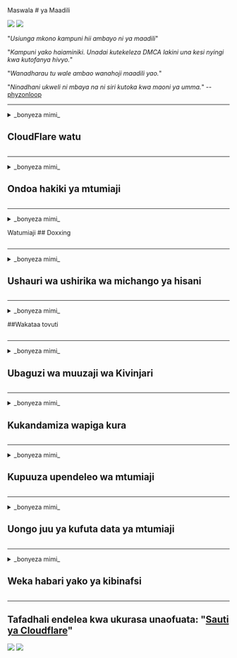 Maswala # ya Maadili

![](https://codeberg.org/crimeflare/cloudflare-tor/media/branch/master/image/itsreallythatbad.jpg)
![](https://codeberg.org/crimeflare/cloudflare-tor/media/branch/master/image/telegraph/c81238387627b4bfd3dcd60f56d41626.jpg)

"_Usiunga mkono kampuni hii ambayo ni ya maadili_"

"_Kampuni yako haiaminiki. Unadai kutekeleza DMCA lakini una kesi nyingi kwa kutofanya hivyo._"

"_Wanadharau tu wale ambao wanahoji maadili yao._"

"_Ninadhani ukweli ni mbaya na ni siri kutoka kwa maoni ya umma._" -- [phyzonloop](https://twitter.com/phyzonloop)


---


<details>
<summary> _bonyeza mimi_

## CloudFlare watu
</summary>


Cloudflare inatuma barua pepe za barua taka kwa watumizi wasio-Cloudflare.

- Tuma tu barua pepe kwa wanachama ambao wameamua kuingia
- Mtumiaji anaposema "acha", basi acha kutuma barua pepe

Ni rahisi. Lakini Cloudflare hajali.
Cloudflare alisema kutumia huduma zao [kunaweza kuwazuia spammers wote au washambuliaji](https://support.cloudflare.com/hc/en-us/articles/200170066-Will-activating-Cloudflare-stop-all-spammers-or-attackers- ).
Jinsi gani tunaweza kuacha _Cloudflare spammers_ bila kuamsha Cloudflare?


![]]
![](https://codeberg.org/crimeflare/cloudflare-tor/media/branch/master/image/cfspam03.jpg)
![](https://codeberg.org/crimeflare/cloudflare-tor/media/branch/master/image/cfspam02.jpg)
![](https://codeberg.org/crimeflare/cloudflare-tor/media/branch/master/image/cfspambrittany.jpg)
![](https://codeberg.org/crimeflare/cloudflare-tor/media/branch/master/image/cfspamtwtr.jpg)

</details>

---

<details>
<summary> _bonyeza mimi_

## Ondoa hakiki ya mtumiaji
</summary>


Cloudflare censor [kitaalam hasi](https://web.archive.org/web/20191116004046/https://www.trustpilot.com/reviews/5aa6ee0ed5a5700a7c8cf853). Ikiwa utatuma maandishi ya _anti-Cloudflare_ kwenye Twitter, una nafasi ya kupata [jibu](https://twitter.com/CloudflareHelp/status/1126051764917145601) kutoka kwa [mfanyakazi wa Cloudflare](Cloudflare_inc/Cloudflare_member.txt) na "_[Hapana, sio] Ujumbe wa (WATU.md) _ ". Ukichapisha ukaguzi hasi kwenye tovuti yoyote ya ukaguzi, watajaribu [censor](https://twitter.com/phyzonloop/status/1178836176985366529) [it](https://twitter.com/dxgl_org/status/1178722159432220672 ).


| 🖼 | 🖼 |
| --- | --- |
| ![](https://codeberg.org/crimeflare/cloudflare-tor/media/branch/master/image/cfcenrev_01.jpg)<br>![](https://codeberg.org/crimeflare/cloudflare-tor/media/branch/master/image/cfcenrev_02.jpg) | ![](https://codeberg.org/crimeflare/cloudflare-tor/media/branch/master/image/cfcenrev_03.jpg) |

</details>

---

<details>
<summary> _bonyeza mimi_

Watumiaji ## Doxxing
</summary>


Cloudflare ina shida kubwa [ya udhalilishaji](https://web.archive.org/web/20171024040313/http://www.businessinsider.com/cloudflare-ceo-suggests-people-who-report-online-abuse-use -a -ina-majina-2017-5).
Cloudflare [inashiriki habari za kibinafsi](https://archive.ph/ePdvi) ya wale [ambao](https://twitter.com/ZJemptv/status/898299709634248704) [malalamiko](https://twitter.com/TinyPirate/status/554718958176067584) [about](https://twitter.com/remembrancermx/status/1010329041235148802) [mwenyeji](https://twitter.com/Bridaguy/status/915003769280172037) [tovuti](https://twitter .com/HelloAndrew/hali/897260208845500416). Wakati mwingine wanakuuliza upeana
kitambulisho chako cha kweli. Ikiwa hutaki kunyanyaswa, [alishambuliwa](https://twitter.com/NiteShade925/status/1158469203420205056), [amepitisha](https://boingboing.net/2015/01/19/invasion-boards -set-out-to-rui.html) au [kuuawa](https://twitter.com/RusEmbUSA/status/1187363092793040901), wewe bora kukaa mbali na tovuti za Cloudflared.


| 🖼 | 🖼 |
| --- | --- |
| ![](https://codeberg.org/crimeflare/cloudflare-tor/media/branch/master/image/cfdox_what.jpg) | ![](https://codeberg.org/crimeflare/cloudflare-tor/media/branch/master/image/cfdox_swat.jpg) |
| ![](https://codeberg.org/crimeflare/cloudflare-tor/media/branch/master/image/cfdox_kill.jpg) | ![](https://codeberg.org/crimeflare/cloudflare-tor/media/branch/master/image/cfdox_threat.jpg) |
| ![](https://codeberg.org/crimeflare/cloudflare-tor/media/branch/master/image/cfdox_dox.jpg) | ![](https://codeberg.org/crimeflare/cloudflare-tor/media/branch/master/image/cfdox_ex1.jpg)<br>![](https://codeberg.org/crimeflare/cloudflare-tor/media/branch/master/image/cfdox_ex2.jpg) |

</details>

---

<details>
<summary> _bonyeza mimi_

## Ushauri wa ushirika wa michango ya hisani
</summary>


CloudFlare ni [ya kuuliza](https://web.archive.org/web/20191112033605/https://opencollective.com/cloudflarecollective#graph-about) kwa michango ya hisa. Inasikitisha kabisa kwamba shirika la Amerika litauliza misaada pamoja na mashirika yasiyokuwa na faida ambayo yana sababu nzuri. Ikiwa unapenda [kuzuia watu au kupoteza wakati wa watu wengine](WATU.md), unaweza kutaka kuagiza pesa kadhaa kwa wafanyikazi wa Cloudflare.


![](https://codeberg.org/crimeflare/cloudflare-tor/media/branch/master/image/cfdonate.jpg)

</details>

---

<details>
<summary> _bonyeza mimi_

##Wakataa tovuti
</summary>


Je! Utafanya nini ikiwa tovuti yako itaanguka chini? Kuna taarifa kwamba Cloudflare ni [kufuta](https://twitter.com/stefan_eady/status/1126033791267426304) [mtumiaji's](https://twitter.com/derivativeburke/status/903755267053117440) [usanidi](https://twitter.com/lordscarlet/status/1046785164792205314) au [huduma ya kusimamishwa bila onyo yoyote](https://twitter.com/svolentin/status/1227324408475344896), [kimya kimya](https://twitter.com/BlnaryMlke/status/1194339461984854018). Tunashauri utafute [mtoaji bora](What-to-do.md).

![](https://codeberg.org/crimeflare/cloudflare-tor/media/branch/master/image/cftmnt.jpg)

</details>

---

<details>
<summary> _bonyeza mimi_

## Ubaguzi wa muuzaji wa Kivinjari
</summary>


CloudFlare inapeana upendeleo kwa wale wanaotumia Firefox wakati wanapeana mateso mabaya kwa watumiaji wa wasio-Tor-Kivinjari juu ya Tor.
Watumiaji wa Tor ambao ambao wanakataa kutekeleza jalada lisilo la bure pia wanapata matibabu mabaya.
Ukosefu huu wa upatikanaji ni unyanyasaji wa kutokubalika kwa mtandao na utumiaji mbaya wa madaraka.

![](https://codeberg.org/crimeflare/cloudflare-tor/media/branch/master/image/browdifftbcx.gif)

- Kushoto: `Tor Browser`, kulia:` Chrome`. Anwani hiyo hiyo ya IP.

![](https://codeberg.org/crimeflare/cloudflare-tor/media/branch/master/image/browserdiff.jpg)

- Kushoto: `[Kivinjari cha Tor] Javascript Walemavu, Cookie imewezeshwa`
- Kulia: `[Chrome] Javascript Imewashwa, Ulemavu wa Kuki`

![](https://codeberg.org/crimeflare/cloudflare-tor/media/branch/master/image/cfsiryoublocked.jpg)

- QuteBrowser (kivinjari kidogo) bila Tor (Clearnet IP)

| *** Kivinjari *** | *** Upataji matibabu *** |
| --- | --- |
| Kivinjari cha Tor (Javascript imewezeshwa) | ufikiaji unaoruhusiwa |
| Firefox (Javascript imewezeshwa) | upatikanaji uliharibiwa |
| Chromium (Javascript imewezeshwa) | ufikiaji ulioharibika (inasukuma Google reCAPTCHA) |
| Chromium au Firefox (Javascript imezimwa) | ufikiaji umekataliwa (inasukuma * imevunjwa * Google reCAPTCHA) |
| Chromium au Firefox (Cookie imewashwa) | Ufikiaji uliokataliwa |
| QuteBrowser | Ufikiaji uliokataliwa |
| lynx | Ufikiaji uliokataliwa |
| w3m | Ufikiaji uliokataliwa |
| wget | Ufikiaji uliokataliwa |


"_Kwa nini usitumie kitufe cha Suluhisho kutatua changamoto rahisi? _"

Ndio, kuna kitufe cha sauti, lakini _always_ [haifanyi kazi zaidi ya Tor](https://trac.torproject.org/projects/tor/tiketi/23840). Utapata ujumbe huu utakapobonyeza:

```
Jaribu tena baadae
Kompyuta yako au mtandao unaweza kuwa unatuma maswali otomatiki.
Ili kulinda watumiaji wetu, hatuwezi kushughulikia ombi lako hivi sasa.
Kwa maelezo zaidi tembelea ukurasa wetu wa msaada
```

</details>

---

<details>
<summary> _bonyeza mimi_

## Kukandamiza wapiga kura
</summary>


Wapiga kura katika majimbo ya Amerika wanajiandikisha kupiga kura kupitia tovuti ya katibu wa serikali katika jimbo la makazi yao.
Ofisi za katibu wa serikali zinazodhibitiwa na Republican zinahusika katika kukandamiza wapiga kura kwa kupitisha tovuti ya katibu wa serikali kupitia Cloudflare.
Matibabu mabaya ya Cloudflare ya watumiaji wa Tor, msimamo wake wa MITM kama hatua kuu ya uchunguzi wa ulimwengu, na jukumu lake la kudhuru kwa ujumla
hufanya wapiga kura watarajiwa kusita kujiandikisha. Liberals haswa huwa zinajumuisha usiri. Fomu za usajili wa wapigakura zinakusanya habari nyeti juu ya upigaji kura wa kisiasa wa wapiga kura, anwani ya kibinafsi ya kibinafsi, nambari ya usalama wa kijamii, na tarehe ya kuzaliwa.
Mataifa mengi hufanya subset ya habari hiyo kupatikana hadharani, lakini Cloudflare huona *** habari yote hiyo wakati mtu anasajili kupiga kura.

Kumbuka kuwa usajili wa karatasi hauzuilii Cloudflare kwa sababu katibu wa wafanyikazi wa wataalam wa kuingia data atatumia
Wavuti ya Cloudflare kuingia data.

| 🖼 | 🖼 |
| --- | --- |
| ![](https://codeberg.org/crimeflare/cloudflare-tor/media/branch/master/image/cfvotm_01.jpg) | ![](https://codeberg.org/crimeflare/cloudflare-tor/media/branch/master/image/cfvotm_02.jpg) |

- Change.org ni tovuti maarufu ya kukusanya kura na kuchukua hatua. "[watu kila mahali wanaanza kampeni, kuhamasisha wafuasi, na kufanya kazi na watoa maamuzi kutatua suluhisho.](https://web.archive.org/web/20200206120027/https://www.change.org/about)"
Kwa bahati mbaya, watu wengi hawawezi kuona mabadiliko.org kabisa kutokana na kichujio cha fujo cha Cloudflare. Wanazuiwa kusaini ombi, na hivyo kuwatenga kutoka kwa mchakato wa kidemokrasia. Kutumia jukwaa lingine lisilo na wingu kama vile [OpenPback](https://www.openpetition.eu/content/about_us) husaidia kumaliza shida.

| 🖼 | 🖼 |
| --- | --- |
| ![](https://codeberg.org/crimeflare/cloudflare-tor/media/branch/master/image/changeorgasn.jpg) | ![](https://codeberg.org/crimeflare/cloudflare-tor/media/branch/master/image/changeorgtor.jpg) |

- Cloudflare's "[Mradi wa Athenean](https://www.cloudflare.com/athenian/)" inatoa kiwango cha biashara cha bure kwa tovuti za uchaguzi za serikali za mitaa na za mitaa. Walisema "watu wao wa wilaya wanaweza kupata habari za uchaguzi na usajili wa wapigakura_" lakini huu ni uwongo kwa sababu watu wengi hawawezi kuvinjari tovuti kabisa.

</details>

---

<details>
<summary> _bonyeza mimi_

## Kupuuza upendeleo wa mtumiaji
</summary>


Ikiwa utachagua kitu, unatarajia kwamba hautapokea barua pepe kuhusu hilo. Cloudflare inapuuza upendeleo wa mtumiaji na kushiriki data na mashirika ya mtu wa tatu [bila idhini ya mteja](https://twitter.com/thexpaw/status/1108424723233419264). Ikiwa unatumia mpango wao wa bure, wakati mwingine wanakutumia barua pepe wakikuuliza kununua usajili wa kila mwezi.

![](https://codeberg.org/crimeflare/cloudflare-tor/media/branch/master/image/cfviopl_tp.jpg)

</details>

---

<details>
<summary> _bonyeza mimi_

## Uongo juu ya kufuta data ya mtumiaji
</summary>


Kulingana na blogi hii ya mteja wa zamani wa-Cloudflare](https://shkspr.mobi/blog/2019/11/can-you-trust-cloudflare-with-your-personal-data/), Cloudflare imesema uwongo kuhusu kufuta akaunti. Siku hizi, [kampuni nyingi zinahifadhi data yako](https://justdeleteme.xyz/) baada ya kufunga au kuondoa akaunti yako. Kampuni nyingi nzuri hutaja juu yake katika sera zao za faragha. Cloudflare? Hapana.

```
2019-08-05 CloudFlare walinitumia thibitisho kwamba wataondoa akaunti yangu.
2019-10-02 nilipokea barua pepe kutoka CloudFlare "kwa sababu mimi ni mteja"
```

Cloudflare hakujua juu ya neno "ondoa". Ikiwa ni kweli imeondolewa_, kwa nini mteja huyu wa zamani alipata barua pepe? Alisema pia kwamba sera ya faragha ya Cloudflare haitaja kuhusu hilo.

```
Sera yao mpya ya faragha haitoi kutaja yoyote ya kuhifadhi data kwa mwaka.
```

![](https://codeberg.org/crimeflare/cloudflare-tor/media/branch/master/image/cfviopl_notdel.jpg)

Unawezaje kuamini Cloudflare ikiwa [sera zao za faragha ni LIE](https://twitter.com/daviddlow/status/1197787135526555648)?

</details>

---

<details>
<summary> _bonyeza mimi_

## Weka habari yako ya kibinafsi
</summary>


Kufuta akaunti ya Cloudflare ni [kiwango ngumu](https://justdeleteme.xyz/).

```
Peana tikiti ya msaada ukitumia kitengo cha "Akaunti",
na uombe ufutaji wa akaunti kwenye mwili wa ujumbe.
Lazima usiwe na vikoa au kadi za mkopo zilizowekwa kwenye akaunti yako kabla ya kuomba kufutwa.
```

Utapokea [barua pepe hii ya uthibitisho](https://twitter.com/originalesushi/status/1199041528414527495).

![](https://codeberg.org/crimeflare/cloudflare-tor/media/branch/master/image/cf_deleteandkeep.jpg)

"Tumeanza kushughulikia ombi lako la kufuta" lakini "Tutaendelea kuhifadhi habari yako ya kibinafsi".

Je! Unaweza "kuamini" hii?

</details>

---

## Tafadhali endelea kwa ukurasa unaofuata: "[Sauti ya Cloudflare](../People.md)"

![](https://codeberg.org/crimeflare/cloudflare-tor/media/branch/master/image/freemoldybread.jpg)
![](https://codeberg.org/crimeflare/cloudflare-tor/media/branch/master/image/cfisnotanoption.jpg)
